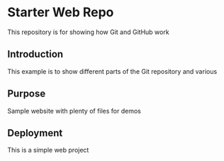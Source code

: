 # Starter Web Repo

This repository is for showing how Git and GitHub work

## Introduction

This example is to show different parts of the Git repository and various

## Purpose

Sample website with plenty of files for demos

## Deployment
This is a simple web project

